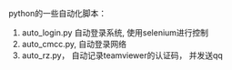 python的一些自动化脚本：
1. auto_login.py 自动登录系统, 使用selenium进行控制
2. auto_cmcc.py, 自动登录网络
3. auto_rz.py， 自动记录teamviewer的认证码， 并发送qq

